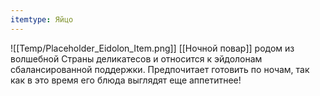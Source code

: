 ```yaml
---
itemtype: Яйцо
---
```

![[Temp/Placeholder_Eidolon_Item.png]]
[[Ночной повар]] родом из волшебной Страны деликатесов и относится к эйдолонам сбалансированной поддержки. Предпочитает готовить по ночам, так как в это время его блюда выглядят еще аппетитнее!
